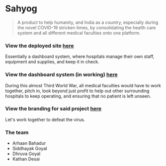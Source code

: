# Sahyog

> A product to help humanity, and India as a country, especially during the novel COVID-19 stricken times, by consolidating the health care system and all different medical faculties onto one platform.

### View the deployed site [here](https://arhaanb.co/)

Essentially a dashboard system, where hospitals manage their own staff, equipment and supplies, and keep it in check.

### View the dashboard system (in working) [here](https://arhaanb.co/)

During this almost Third World War, all medical faculties would have to work together, pitch in, look beyond just profit to help out other surrounding hospitals to keep operating, and ensuring that no patient is left unseen.

### View the branding for said project [here](https://bit.ly/medicabysid)

Let's work together to defeat the virus.

### The team

- Arhaan Bahadur
- Siddhayak Goyal
- Dhruva Goyal
- Kathan Desai
